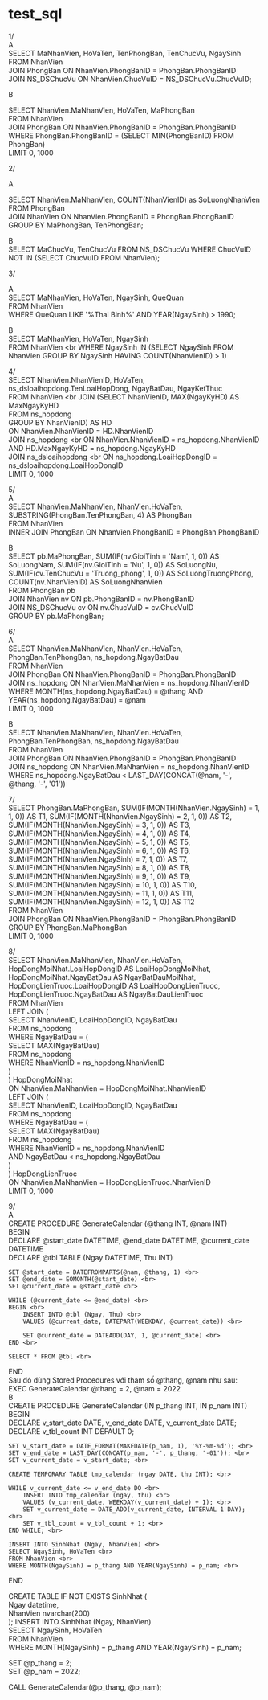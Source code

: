 # test_sql
1/ <br>
A<br>
SELECT MaNhanVien, HoVaTen, TenPhongBan, TenChucVu, NgaySinh<br>
FROM NhanVien<br>
JOIN PhongBan ON NhanVien.PhongBanID = PhongBan.PhongBanID<br>
JOIN NS_DSChucVu ON NhanVien.ChucVuID = NS_DSChucVu.ChucVuID;<br>

B<br>

SELECT NhanVien.MaNhanVien, HoVaTen, MaPhongBan <br>
FROM NhanVien <br>
JOIN PhongBan ON NhanVien.PhongBanID = PhongBan.PhongBanID <br>
WHERE PhongBan.PhongBanID = (SELECT MIN(PhongBanID) FROM PhongBan) <br>
LIMIT 0, 1000<br>

2/ <br>

A <br>

SELECT NhanVien.MaNhanVien, COUNT(NhanVienID) as SoLuongNhanVien <br>
FROM PhongBan <br>
JOIN NhanVien ON NhanVien.PhongBanID = PhongBan.PhongBanID <br>
GROUP BY MaPhongBan, TenPhongBan; <br>

B <br>
SELECT MaChucVu, TenChucVu FROM NS_DSChucVu WHERE ChucVuID NOT IN (SELECT ChucVuID FROM NhanVien);

3/ <br>

A <br>
SELECT MaNhanVien, HoVaTen, NgaySinh, QueQuan <br>
FROM NhanVien <br>
WHERE QueQuan LIKE '%Thai Binh%' AND YEAR(NgaySinh) > 1990; <br>

B <br>
SELECT MaNhanVien, HoVaTen, NgaySinh <br>
FROM NhanVien <br
WHERE NgaySinh IN (SELECT NgaySinh FROM NhanVien GROUP BY NgaySinh HAVING COUNT(NhanVienID) > 1) <br>

4/ <br>
SELECT NhanVien.NhanVienID, HoVaTen, ns_dsloaihopdong.TenLoaiHopDong, NgayBatDau, NgayKetThuc <br>
FROM NhanVien  <br
JOIN (SELECT NhanVienID, MAX(NgayKyHD) AS MaxNgayKyHD <br>
      FROM ns_hopdong <br>
      GROUP BY NhanVienID) AS HD  <br>
ON NhanVien.NhanVienID = HD.NhanVienID  <br>
JOIN ns_hopdong  <br
ON NhanVien.NhanVienID = ns_hopdong.NhanVienID  <br>
AND HD.MaxNgayKyHD = ns_hopdong.NgayKyHD  <br>
JOIN ns_dsloaihopdong  <br
ON ns_hopdong.LoaiHopDongID = ns_dsloaihopdong.LoaiHopDongID <br>
LIMIT 0, 1000 <br>

5/ <br>
A <br>
SELECT NhanVien.MaNhanVien, NhanVien.HoVaTen, <br>
       SUBSTRING(PhongBan.TenPhongBan, 4) AS PhongBan <br>
FROM NhanVien <br>
INNER JOIN PhongBan ON NhanVien.PhongBanID = PhongBan.PhongBanID <br>

B <br>
SELECT pb.MaPhongBan, SUM(IF(nv.GioiTinh = 'Nam', 1, 0)) AS SoLuongNam, SUM(IF(nv.GioiTinh = 'Nu', 1, 0)) AS SoLuongNu, SUM(IF(cv.TenChucVu = 'Truong_phong', 1, 0)) AS SoLuongTruongPhong, COUNT(nv.NhanVienID) AS SoLuongNhanVien <br>
FROM PhongBan pb <br>
JOIN NhanVien nv ON pb.PhongBanID = nv.PhongBanID <br>
JOIN NS_DSChucVu cv ON nv.ChucVuID = cv.ChucVuID <br>
GROUP BY pb.MaPhongBan; <br>

6/ <br>
A <br>
SELECT NhanVien.MaNhanVien, NhanVien.HoVaTen, PhongBan.TenPhongBan, ns_hopdong.NgayBatDau <br>
FROM NhanVien <br>
JOIN PhongBan ON NhanVien.PhongBanID = PhongBan.PhongBanID <br>
JOIN ns_hopdong ON NhanVien.MaNhanVien = ns_hopdong.NhanVienID <br>
WHERE MONTH(ns_hopdong.NgayBatDau) = @thang AND YEAR(ns_hopdong.NgayBatDau) = @nam <br>
LIMIT 0, 1000 <br>

B <br>
SELECT NhanVien.MaNhanVien, NhanVien.HoVaTen, PhongBan.TenPhongBan, ns_hopdong.NgayBatDau <br>
FROM NhanVien <br>
JOIN PhongBan ON NhanVien.PhongBanID = PhongBan.PhongBanID <br>
JOIN ns_hopdong ON NhanVien.MaNhanVien = ns_hopdong.NhanVienID <br>
WHERE ns_hopdong.NgayBatDau < LAST_DAY(CONCAT(@nam, '-', @thang, '-', '01')) <br>


 
7/ <br>
SELECT PhongBan.MaPhongBan, SUM(IF(MONTH(NhanVien.NgaySinh) = 1, 1, 0)) AS T1, SUM(IF(MONTH(NhanVien.NgaySinh) = 2, 1, 0)) AS T2, SUM(IF(MONTH(NhanVien.NgaySinh) = 3, 1, 0)) AS T3, SUM(IF(MONTH(NhanVien.NgaySinh) = 4, 1, 0)) AS T4, SUM(IF(MONTH(NhanVien.NgaySinh) = 5, 1, 0)) AS T5, SUM(IF(MONTH(NhanVien.NgaySinh) = 6, 1, 0)) AS T6, SUM(IF(MONTH(NhanVien.NgaySinh) = 7, 1, 0)) AS T7, SUM(IF(MONTH(NhanVien.NgaySinh) = 8, 1, 0)) AS T8, SUM(IF(MONTH(NhanVien.NgaySinh) = 9, 1, 0)) AS T9, SUM(IF(MONTH(NhanVien.NgaySinh) = 10, 1, 0)) AS T10, SUM(IF(MONTH(NhanVien.NgaySinh) = 11, 1, 0)) AS T11, SUM(IF(MONTH(NhanVien.NgaySinh) = 12, 1, 0)) AS T12 <br>
FROM NhanVien <br>
JOIN PhongBan ON NhanVien.PhongBanID = PhongBan.PhongBanID <br>
GROUP BY PhongBan.MaPhongBan <br>
LIMIT 0, 1000 <br>

8/ <br>
SELECT NhanVien.MaNhanVien, NhanVien.HoVaTen, <br>
       HopDongMoiNhat.LoaiHopDongID AS LoaiHopDongMoiNhat, <br>
       HopDongMoiNhat.NgayBatDau AS NgayBatDauMoiNhat, <br>
       HopDongLienTruoc.LoaiHopDongID AS LoaiHopDongLienTruoc, <br>
       HopDongLienTruoc.NgayBatDau AS NgayBatDauLienTruoc <br>
FROM NhanVien  <br>
LEFT JOIN ( <br>
    SELECT NhanVienID, LoaiHopDongID, NgayBatDau <br>
    FROM ns_hopdong <br>
    WHERE NgayBatDau = ( <br>
        SELECT MAX(NgayBatDau) <br>
        FROM ns_hopdong <br>
        WHERE NhanVienID = ns_hopdong.NhanVienID <br>
    ) <br>
) HopDongMoiNhat  <br>
ON NhanVien.MaNhanVien = HopDongMoiNhat.NhanVienID  <br>
LEFT JOIN ( <br>
    SELECT NhanVienID, LoaiHopDongID, NgayBatDau <br>
    FROM ns_hopdong <br>
    WHERE NgayBatDau = ( <br>
        SELECT MAX(NgayBatDau) <br>
        FROM ns_hopdong <br>
        WHERE NhanVienID = ns_hopdong.NhanVienID <br>
        AND NgayBatDau < ns_hopdong.NgayBatDau <br>
    ) <br>
) HopDongLienTruoc  <br>
ON NhanVien.MaNhanVien = HopDongLienTruoc.NhanVienID <br>
LIMIT 0, 1000 <br>

9/ <br>
A <br>
CREATE PROCEDURE GenerateCalendar (@thang INT, @nam INT) <br>
BEGIN <br>
    DECLARE @start_date DATETIME, @end_date DATETIME, @current_date DATETIME <br>
    DECLARE @tbl TABLE (Ngay DATETIME, Thu INT) <br>
    
    SET @start_date = DATEFROMPARTS(@nam, @thang, 1) <br>
    SET @end_date = EOMONTH(@start_date) <br>
    SET @current_date = @start_date <br>
    
    WHILE (@current_date <= @end_date) <br>
    BEGIN <br>
        INSERT INTO @tbl (Ngay, Thu) <br>
        VALUES (@current_date, DATEPART(WEEKDAY, @current_date)) <br>
        
        SET @current_date = DATEADD(DAY, 1, @current_date) <br>
    END <br>
    
    SELECT * FROM @tbl <br>
END <br>
Sau đó dùng Stored Procedures với tham số @thang, @nam như sau: <br>
EXEC GenerateCalendar @thang = 2, @nam = 2022 <br>
B <br>
CREATE PROCEDURE GenerateCalendar (IN p_thang INT, IN p_nam INT) <br>
BEGIN <br>
    DECLARE v_start_date DATE, v_end_date DATE, v_current_date DATE; <br>
    DECLARE v_tbl_count INT DEFAULT 0; <br>

    SET v_start_date = DATE_FORMAT(MAKEDATE(p_nam, 1), '%Y-%m-%d'); <br>
    SET v_end_date = LAST_DAY(CONCAT(p_nam, '-', p_thang, '-01')); <br>
    SET v_current_date = v_start_date; <br>

    CREATE TEMPORARY TABLE tmp_calendar (ngay DATE, thu INT); <br>

    WHILE v_current_date <= v_end_date DO <br>
        INSERT INTO tmp_calendar (ngay, thu) <br>
        VALUES (v_current_date, WEEKDAY(v_current_date) + 1); <br>
        SET v_current_date = DATE_ADD(v_current_date, INTERVAL 1 DAY); <br>
        SET v_tbl_count = v_tbl_count + 1; <br>
    END WHILE; <br>

    INSERT INTO SinhNhat (Ngay, NhanVien) <br>
    SELECT NgaySinh, HoVaTen <br>
    FROM NhanVien <br>
    WHERE MONTH(NgaySinh) = p_thang AND YEAR(NgaySinh) = p_nam; <br>

END <br>


CREATE TABLE IF NOT EXISTS SinhNhat ( <br>
  Ngay datetime, <br>
  NhanVien nvarchar(200) <br>
);
INSERT INTO SinhNhat (Ngay, NhanVien) <br>
SELECT NgaySinh, HoVaTen <br>
FROM NhanVien <br>
WHERE MONTH(NgaySinh) = p_thang AND YEAR(NgaySinh) = p_nam; <br>


SET @p_thang = 2; <br>
SET @p_nam = 2022; <br>

CALL GenerateCalendar(@p_thang, @p_nam); <br>












